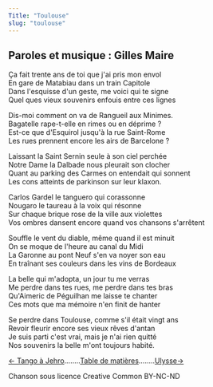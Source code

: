 ```yaml
---
Title: "Toulouse"
slug: "toulouse"
---
```


##  Paroles et musique : Gilles Maire
  
Ça fait trente ans de toi que j'ai pris mon envol  
En gare de Matabiau dans un train Capitole  
Dans l'esquisse d'un geste, me voici qui te signe  
Quel ques vieux souvenirs enfouis entre ces lignes  
  
Dis-moi comment on va de Rangueil aux Minimes.  
Bagatelle rape-t-elle en rimes ou en déprime ?  
Est-ce que d'Esquirol jusqu'à la rue Saint-Rome  
Les rues prennent encore les airs de Barcelone ?  
  
Laissant la Saint Sernin seule à son ciel perchée  
Notre Dame la Dalbade nous pleurait son clocher  
Quant au parking des Carmes on entendait qui sonnent  
Les cons atteints de parkinson sur leur klaxon.  
  
Carlos Gardel le tanguero qui corassonne  
Nougaro le taureau à la voix qui résonne  
Sur chaque brique rose de la ville aux violettes  
Vos ombres dansent encore quand vos chansons s'arrêtent  
  
Souffle le vent du diable, même quand il est minuit  
On se moque de l'heure au canal du Midi  
La Garonne au pont Neuf s'en va noyer son eau  
En traînant ses couleurs dans les vins de Bordeaux  
  
La belle qui m'adopta, un jour tu me verras  
Me perdre dans tes rues, me perdre dans tes bras  
Qu'Aimeric de Péguilhan me laisse te chanter  
Ces mots que ma mémoire n'en finit de hanter  
  
Se perdre dans Toulouse, comme s'il était vingt ans  
Revoir fleurir encore ses vieux rêves d'antan  
Je suis parti c'est vrai, mais je n'ai rien quitté  
Nos souvenirs la belle m'ont toujours habité.  
  


[← Tango à Jehro](../tango_à_jehro)........[Table de matières](..)........[Ulysse→](../ulysse)


Chanson sous licence Creative Common BY-NC-ND
